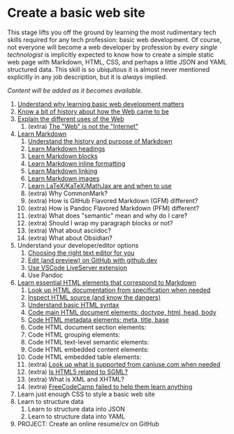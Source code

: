 # Create a basic web site

This stage lifts you off the ground by learning the most rudimentary tech skills required for any tech profession: basic web development. Of course, not everyone will become a web developer by profession by *every single technologist* is implicitly expected to know how to create a simple static web page with Markdown, HTML, CSS, and perhaps a little JSON and YAML structured data. This skill is so ubiquitous it is almost never mentioned explicitly in any job description, but it is *always* implied.

*Content will be added as it becomes available.*

1. [Understand why learning basic web development matters](https://youtu.be/BAyzGgA89M8)
1. [Know a bit of history about how the Web came to be](https://youtu.be/j8oZbDVyOsY)
1. [Explain the different uses of the Web](https://youtu.be/ewEckjH3oT0)
    1. (extra) [The "Web" is not the "Internet"](https://youtu.be/Zz7-YBW4RpY)
1. [Learn Markdown](https://youtu.be/qR5cBFXuVJ8)
    1. [Understand the history and purpose of Markdown](https://youtu.be/NVCmzg6XFgQ)
    1. [Learn Markdown headings](https://youtu.be/tsI_o1JQLUY)
    1. [Learn Markdown blocks](https://youtu.be/FhlhwH0MnhY)
    1. [Learn Markdown inline formatting](https://youtu.be/1oKmW7xgzVE)
    1. [Learn Markdown linking](https://youtu.be/hJYi7XFB3c0)
    1. [Learn Markdown images](https://youtu.be/-QtiAZ-jLmw)
    1. [Learn LaTeX/KaTeX/MathJax are and when to use](https://youtu.be/RvClkA0x3lY)
    1. (extra) Why CommonMark?
    1. (extra) How is GitHub Flavored Markdown (GFM) different?
    1. (extra) How is Pandoc Flavored Markdown (PFM) different?
    1. (extra) What does "semantic" mean and why do I care?
    1. (extra) Should I wrap my paragraph blocks or not?
    1. (extra) What about asciidoc?
    1. (extra) What about Obsidian?
1. Understand your developer/editor options
    1. [Choosing the right text editor for you](https://youtu.be/iT1mP8leRsU)
    1. [Edit (and preview) on GitHub with github.dev](https://youtu.be/QLta2MNjMMA)
    1. [Use VSCode LiveServer extension](https://youtu.be/mMv1KptYSC4)
    1. Use Pandoc
1. [Learn essential HTML elements that correspond to Markdown](https://youtu.be/xDvnjTIDF9w)
    1. [Look up HTML documentation from specification when needed](https://youtu.be/A_QcLVmn8JI)
    1. [Inspect HTML source (and know the dangers)](https://youtu.be/ISkm7_PVbHgj)
    1. [Understand basic HTML syntax](https://youtu.be/h4c5DzDNonM)
    1. [Code main HTML document elements: doctype, html, head, body](https://youtu.be/eEm_GS6uoos)
    1. [Code HTML metadata elements: meta, title, base](https://youtu.be/8BGAz9Z5I2s)
    1. Code HTML document section elements:
    1. Code HTML grouping elements:
    1. Code HTML text-level semantic elements:
    1. Code HTML embedded content elements:
    1. Code HTML embedded table elements:
    1. (extra) [Look up what is supported from caniuse.com when needed](https://youtu.be/Gy3ZptGvam8)
    1. (extra) [Is HTML5 related to SGML?](https://youtu.be/n3OtVsCwM8k)
    1. (extra) What is XML and XHTML?
    1. (extra) [FreeCodeCamp failed to help them learn anything](https://youtu.be/Lf0t0cgErLQ)
1. Learn just enough CSS to style a basic web site
1. Learn to structure data
    1. Learn to structure data into JSON
    1. Learn to structure data into YAML
1. PROJECT: Create an online resume/cv on GitHub
